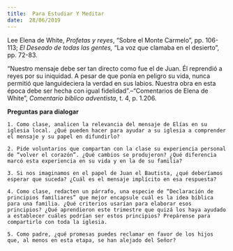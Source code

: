 ```yaml
---
title:  Para Estudiar Y Meditar
date:  28/06/2019
---
```


Lee Elena de White, _Profetas y reyes_, “Sobre el Monte Carmelo”, pp. 106-113; _El Deseado de todas las gentes,_ “La voz que clamaba en el desierto”, pp. 72-83.

“Nuestro mensaje debe ser tan directo como fue el de Juan. Él reprendió a reyes por su iniquidad. A pesar de que ponía en peligro su vida, nunca permitió que languideciera la verdad en sus labios. Nuestra obra en esta época debe ser hecha con igual fidelidad”.–“Comentarios de Elena de White”, _Comentario bíblico adventista_, t. 4, p. 1.206.

**Preguntas para dialogar**

`1. Como clase, analicen la relevancia del mensaje de Elías en su iglesia local. ¿Qué pueden hacer para ayudar a su iglesia a comprender el mensaje y su papel en difundirlo?`

`2. Pide voluntarios que compartan con la clase su experiencia personal de “volver el corazón”. ¿Qué cambios se produjeron? ¿Qué diferencia marcó esta experiencia en su vida y en la de su familia?`

`3. Si nos imaginamos en el papel de Juan el Bautista, ¿qué deberíamos esperar que suceda? ¿Cuál es el mensaje implícito en esa respuesta?`

`4. Como clase, redacten un párrafo, una especie de “Declaración de principios familiares” que mejor encapsule cuál es la idea bíblica para una familia. ¿Qué criterios usarían para elaborar esos principios? ¿Qué aprendieron este trimestre que quizá los haya ayudado a establecer cuáles podrían ser estos principios? Prepárense para compartirlo con toda la iglesia.`

`5. Como padre, ¿qué promesas puedes reclamar en favor de los hijos que, al menos en esta etapa, se han alejado del Señor?`